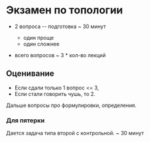 # Экзамен по топологии
* 2 вопроса -- подготовка ~ 30 минут
	- один проще
	- один сложнее

* всего вопросов ~ 3 * кол-во лекций

## Оценивание
 - Если сдали только 1 вопрос <= 3,
 - Если стали говорить чушь, то 2.

Дальше вопросы про формулировки, определения.

### Для пятерки
Дается задача типа второй с контрольной. ~ 30 минут
